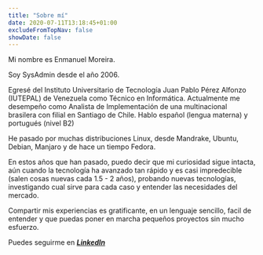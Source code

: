 ```yaml
---
title: "Sobre mí"
date: 2020-07-11T13:18:45+01:00
excludeFromTopNav: false
showDate: false
---
```


Mi nombre es Enmanuel Moreira.

Soy SysAdmin desde el año 2006.

Egresé del Instituto Universitario de Tecnología Juan Pablo Pérez Alfonzo (IUTEPAL) de Venezuela como Técnico en Informática. Actualmente me desempeño como Analista de Implementación de una multinacional brasilera con filial en Santiago de Chile. Hablo español (lengua materna) y portugués (nivel B2)

He pasado por muchas distribuciones Linux, desde Mandrake, Ubuntu, Debian, Manjaro y de hace un tiempo Fedora.

En estos años que han pasado, puedo decir que mi curiosidad sigue intacta, aún cuando la tecnología ha avanzado tan rápido y es casi impredecible (salen cosas nuevas cada 1.5 - 2 años), probando nuevas tecnologías, investigando cual sirve para cada caso y entender las necesidades del mercado.

Compartir mis experiencias es gratificante, en un lenguaje sencillo, facil de entender y que puedas poner en marcha pequeños proyectos sin mucho esfuerzo.

Puedes seguirme en ***[LinkedIn](https://www.linkedin.com/in/enmanuelmoreira)***
